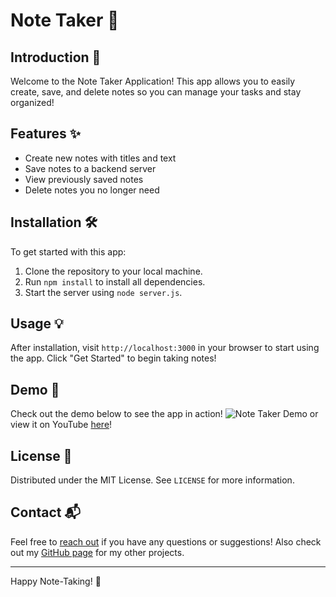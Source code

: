 # Note Taker 📝

## Introduction 🌟
Welcome to the Note Taker Application! This app allows you to easily create, save, and delete notes so you can manage your tasks and stay organized!

## Features ✨
- Create new notes with titles and text
- Save notes to a backend server
- View previously saved notes
- Delete notes you no longer need

## Installation 🛠️
To get started with this app:
1. Clone the repository to your local machine.
2. Run `npm install` to install all dependencies.
3. Start the server using `node server.js`.

## Usage 💡
After installation, visit `http://localhost:3000` in your browser to start using the app. Click "Get Started" to begin taking notes!

## Demo 📸
Check out the demo below to see the app in action!
![Note Taker Demo](/Assets/note-taker-demo.gif)
or view it on YouTube [here](https://www.youtube.com/watch?v=9uu9rUTbjQA)!

## License 📄
Distributed under the MIT License. See `LICENSE` for more information.

## Contact 📬
Feel free to [reach out](mailto:DanTCathey@gmail.com) if you have any questions or suggestions! Also check out my [GitHub page](https://github.com/Index-al) for my other projects.

---
Happy Note-Taking! 🎉